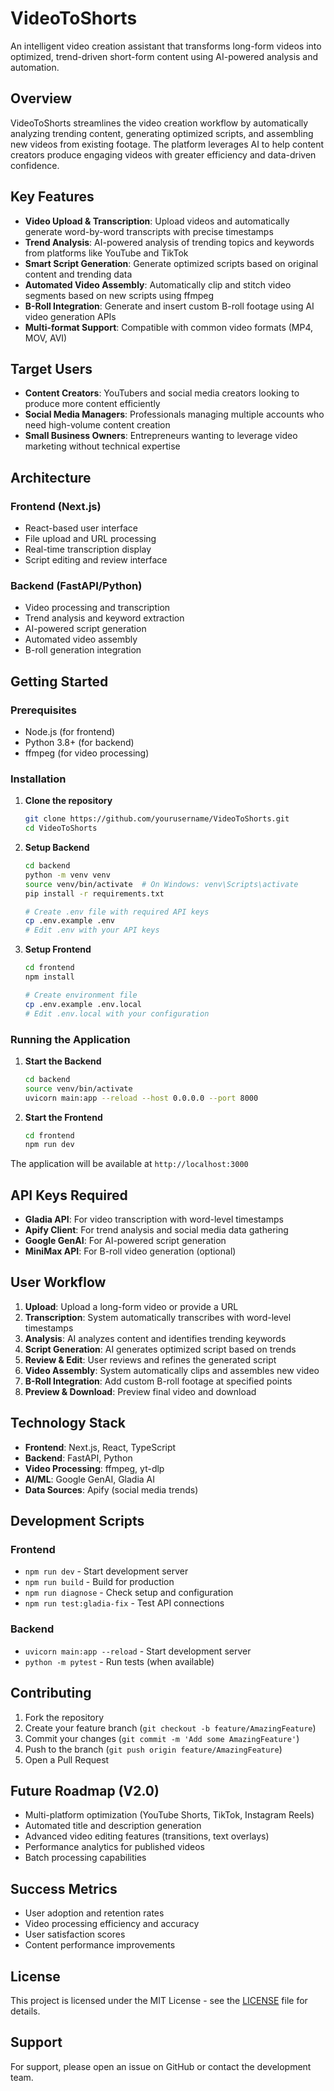 # VideoToShorts

An intelligent video creation assistant that transforms long-form videos into optimized, trend-driven short-form content using AI-powered analysis and automation.

## Overview

VideoToShorts streamlines the video creation workflow by automatically analyzing trending content, generating optimized scripts, and assembling new videos from existing footage. The platform leverages AI to help content creators produce engaging videos with greater efficiency and data-driven confidence.

## Key Features

- **Video Upload & Transcription**: Upload videos and automatically generate word-by-word transcripts with precise timestamps
- **Trend Analysis**: AI-powered analysis of trending topics and keywords from platforms like YouTube and TikTok
- **Smart Script Generation**: Generate optimized scripts based on original content and trending data
- **Automated Video Assembly**: Automatically clip and stitch video segments based on new scripts using ffmpeg
- **B-Roll Integration**: Generate and insert custom B-roll footage using AI video generation APIs
- **Multi-format Support**: Compatible with common video formats (MP4, MOV, AVI)

## Target Users

- **Content Creators**: YouTubers and social media creators looking to produce more content efficiently
- **Social Media Managers**: Professionals managing multiple accounts who need high-volume content creation
- **Small Business Owners**: Entrepreneurs wanting to leverage video marketing without technical expertise

## Architecture

### Frontend (Next.js)
- React-based user interface
- File upload and URL processing
- Real-time transcription display
- Script editing and review interface

### Backend (FastAPI/Python)
- Video processing and transcription
- Trend analysis and keyword extraction
- AI-powered script generation
- Automated video assembly
- B-roll generation integration

## Getting Started

### Prerequisites
- Node.js (for frontend)
- Python 3.8+ (for backend)
- ffmpeg (for video processing)

### Installation

1. **Clone the repository**
   ```bash
   git clone https://github.com/yourusername/VideoToShorts.git
   cd VideoToShorts
   ```

2. **Setup Backend**
   ```bash
   cd backend
   python -m venv venv
   source venv/bin/activate  # On Windows: venv\Scripts\activate
   pip install -r requirements.txt

   # Create .env file with required API keys
   cp .env.example .env
   # Edit .env with your API keys
   ```

3. **Setup Frontend**
   ```bash
   cd frontend
   npm install

   # Create environment file
   cp .env.example .env.local
   # Edit .env.local with your configuration
   ```

### Running the Application

1. **Start the Backend**
   ```bash
   cd backend
   source venv/bin/activate
   uvicorn main:app --reload --host 0.0.0.0 --port 8000
   ```

2. **Start the Frontend**
   ```bash
   cd frontend
   npm run dev
   ```

The application will be available at `http://localhost:3000`

## API Keys Required

- **Gladia API**: For video transcription with word-level timestamps
- **Apify Client**: For trend analysis and social media data gathering
- **Google GenAI**: For AI-powered script generation
- **MiniMax API**: For B-roll video generation (optional)

## User Workflow

1. **Upload**: Upload a long-form video or provide a URL
2. **Transcription**: System automatically transcribes with word-level timestamps
3. **Analysis**: AI analyzes content and identifies trending keywords
4. **Script Generation**: AI generates optimized script based on trends
5. **Review & Edit**: User reviews and refines the generated script
6. **Video Assembly**: System automatically clips and assembles new video
7. **B-Roll Integration**: Add custom B-roll footage at specified points
8. **Preview & Download**: Preview final video and download

## Technology Stack

- **Frontend**: Next.js, React, TypeScript
- **Backend**: FastAPI, Python
- **Video Processing**: ffmpeg, yt-dlp
- **AI/ML**: Google GenAI, Gladia AI
- **Data Sources**: Apify (social media trends)

## Development Scripts

### Frontend
- `npm run dev` - Start development server
- `npm run build` - Build for production
- `npm run diagnose` - Check setup and configuration
- `npm run test:gladia-fix` - Test API connections

### Backend
- `uvicorn main:app --reload` - Start development server
- `python -m pytest` - Run tests (when available)

## Contributing

1. Fork the repository
2. Create your feature branch (`git checkout -b feature/AmazingFeature`)
3. Commit your changes (`git commit -m 'Add some AmazingFeature'`)
4. Push to the branch (`git push origin feature/AmazingFeature`)
5. Open a Pull Request

## Future Roadmap (V2.0)

- Multi-platform optimization (YouTube Shorts, TikTok, Instagram Reels)
- Automated title and description generation
- Advanced video editing features (transitions, text overlays)
- Performance analytics for published videos
- Batch processing capabilities

## Success Metrics

- User adoption and retention rates
- Video processing efficiency and accuracy
- User satisfaction scores
- Content performance improvements

## License

This project is licensed under the MIT License - see the [LICENSE](LICENSE) file for details.

## Support

For support, please open an issue on GitHub or contact the development team.